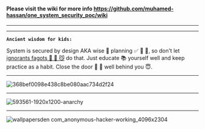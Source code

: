 #### Please visit the wiki for more info https://github.com/muhamed-hassan/one_system_security_poc/wiki

***
***

**`Ancient wisdom for kids:`** 

System is secured by design AKA wise 🧠 planning ✅ 💯 📝, so don't let [ignorants fagots 🤡 🎠 😼](https://en.wikipedia.org/wiki/Joker_(character)) do that. Just educate 📚 yourself well and keep practice as a habit. Close the door 🚪 💯 well behind you 😇.

***

![368bef0098e438c8be080aac734d2f24](https://user-images.githubusercontent.com/17825804/219565622-ee524d61-25f5-41d7-85ef-884f7680e8f0.jpg)

***

![593561-1920x1200-anarchy](https://user-images.githubusercontent.com/17825804/219565635-d1e81dcf-deb7-4584-9f42-361358e54c4f.jpg)

***

![wallpapersden com_anonymous-hacker-working_4096x2304](https://user-images.githubusercontent.com/17825804/219565797-6219d57a-5425-4026-817d-4d7de5fb93ce.jpg)
